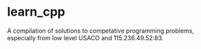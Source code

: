 # learn_cpp

A compilation of solutions to competative programming problems, especially from low level USACO and 115.236.49.52:83.
